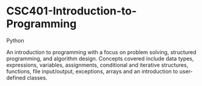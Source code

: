 # CSC401-Introduction-to-Programming
Python

An introduction to programming with a focus on problem solving, structured programming, and algorithm design. Concepts covered include data types, expressions, variables, assignments, conditional and iterative structures, functions, file input/output, exceptions, arrays and an introduction to user-defined classes.
